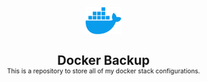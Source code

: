 <div align="center">
    <img width="80px" height="60px" src="assets/docker.png" />
    <h1 style="border:0px solid transparent;margin-bottom:-2px;">Docker Backup</h1>
    This is a repository to store all of my docker stack configurations.
</div>